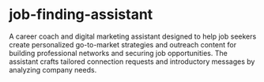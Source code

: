 # job-finding-assistant
A career coach and digital marketing assistant designed to help job seekers create personalized go-to-market strategies and outreach content for building professional networks and securing job opportunities. The assistant crafts tailored connection requests and introductory messages by analyzing company needs.
